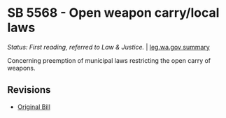 # SB 5568 - Open weapon carry/local laws
*Status: First reading, referred to Law & Justice.* | [leg.wa.gov summary](https://app.leg.wa.gov/billsummary?BillNumber=5568&Year=2021)

Concerning preemption of municipal laws restricting the open carry of weapons.

## Revisions
* [Original Bill](1/)